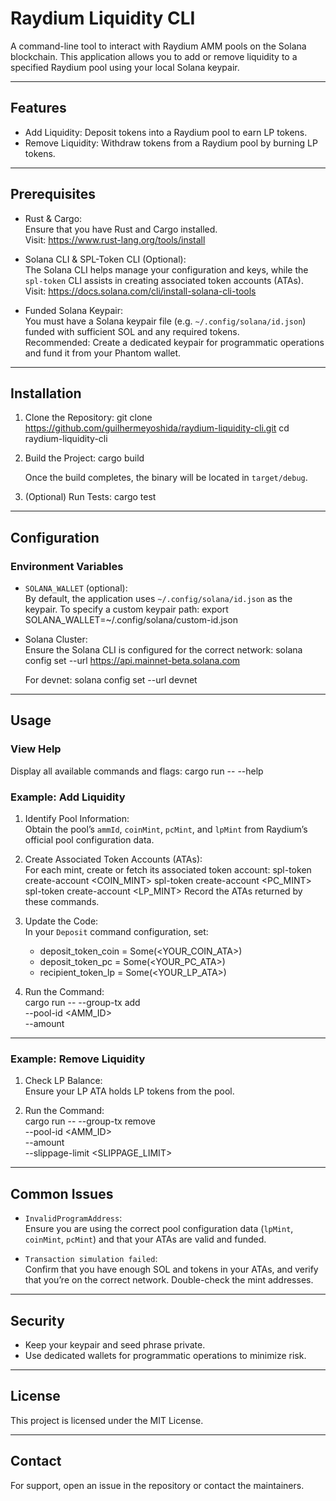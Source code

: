 # Raydium Liquidity CLI

A command-line tool to interact with Raydium AMM pools on the Solana blockchain. This application allows you to add or remove liquidity to a specified Raydium pool using your local Solana keypair.

---

## Features

- Add Liquidity: Deposit tokens into a Raydium pool to earn LP tokens.
- Remove Liquidity: Withdraw tokens from a Raydium pool by burning LP tokens.

---

## Prerequisites

- Rust & Cargo:  
  Ensure that you have Rust and Cargo installed.  
  Visit: https://www.rust-lang.org/tools/install

- Solana CLI & SPL-Token CLI (Optional):  
  The Solana CLI helps manage your configuration and keys, while the `spl-token` CLI assists in creating associated token accounts (ATAs).  
  Visit: https://docs.solana.com/cli/install-solana-cli-tools

- Funded Solana Keypair:  
  You must have a Solana keypair file (e.g. `~/.config/solana/id.json`) funded with sufficient SOL and any required tokens.  
  Recommended: Create a dedicated keypair for programmatic operations and fund it from your Phantom wallet.

---

## Installation

1. Clone the Repository:
   git clone https://github.com/guilhermeyoshida/raydium-liquidity-cli.git
   cd raydium-liquidity-cli

2. Build the Project:
   cargo build

   Once the build completes, the binary will be located in `target/debug`.

3. (Optional) Run Tests:
   cargo test

---

## Configuration

### Environment Variables

- `SOLANA_WALLET` (optional):  
  By default, the application uses `~/.config/solana/id.json` as the keypair. To specify a custom keypair path:
  export SOLANA_WALLET=~/.config/solana/custom-id.json

- Solana Cluster:  
  Ensure the Solana CLI is configured for the correct network:
  solana config set --url https://api.mainnet-beta.solana.com

  For devnet:
  solana config set --url devnet

---

## Usage

### View Help

Display all available commands and flags:
cargo run -- --help

### Example: Add Liquidity

1. Identify Pool Information:  
   Obtain the pool’s `ammId`, `coinMint`, `pcMint`, and `lpMint` from Raydium’s official pool configuration data.

2. Create Associated Token Accounts (ATAs):  
   For each mint, create or fetch its associated token account:
   spl-token create-account <COIN_MINT>
   spl-token create-account <PC_MINT>
   spl-token create-account <LP_MINT>
   Record the ATAs returned by these commands.

3. Update the Code:  
   In your `Deposit` command configuration, set:
   - deposit_token_coin = Some(<YOUR_COIN_ATA>)
   - deposit_token_pc = Some(<YOUR_PC_ATA>)
   - recipient_token_lp = Some(<YOUR_LP_ATA>)

4. Run the Command:  
   cargo run -- --group-tx add \
     --pool-id <AMM_ID> \
     --amount <AMOUNT>

---

### Example: Remove Liquidity

1. Check LP Balance:  
   Ensure your LP ATA holds LP tokens from the pool.

2. Run the Command:  
   cargo run -- --group-tx remove \
     --pool-id <AMM_ID> \
     --amount <AMOUNT> \
     --slippage-limit <SLIPPAGE_LIMIT>

---

## Common Issues

- `InvalidProgramAddress`:  
  Ensure you are using the correct pool configuration data (`lpMint`, `coinMint`, `pcMint`) and that your ATAs are valid and funded.

- `Transaction simulation failed`:  
  Confirm that you have enough SOL and tokens in your ATAs, and verify that you’re on the correct network. Double-check the mint addresses.

---

## Security

- Keep your keypair and seed phrase private.
- Use dedicated wallets for programmatic operations to minimize risk.

---

## License

This project is licensed under the MIT License.

---

## Contact

For support, open an issue in the repository or contact the maintainers.
